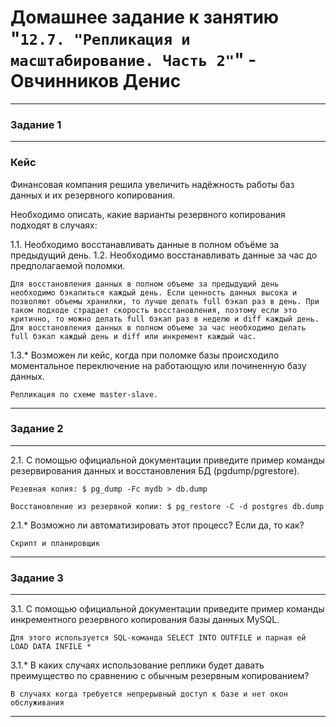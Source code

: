 # Домашнее задание к занятию "`12.7. "Репликация и масштабирование. Часть 2"`" - Овчинников Денис

---

### Задание 1

---
### Кейс
Финансовая компания решила увеличить надёжность работы баз данных и их резервного копирования. 

Необходимо описать, какие варианты резервного копирования подходят в случаях: 

1.1. Необходимо восстанавливать данные в полном объёме за предыдущий день.
1.2. Необходимо восстанавливать данные за час до предполагаемой поломки.

`Для восстановления данных в полном объеме за предыдущий день необходимо бэкапиться каждый день. Если ценность данных высока и позволяют объемы хранилки, то лучше делать full бэкап раз в день. При таком подходе страдает скорость восстановления, поэтому если это критично, то можно делать full бэкап раз в неделю и diff каждый день. 
Для восстановления данных в полном объеме за час необходимо делать full бэкап каждый день и diff или инкремент каждый час.`

1.3.* Возможен ли кейс, когда при поломке базы происходило моментальное переключение на работающую или починенную базу данных.
  
`Репликация по схеме master-slave.`

---

### Задание 2

---
2.1. С помощью официальной документации приведите пример команды резервирования данных и восстановления БД (pgdump/pgrestore).

`Резевная копия: $ pg_dump -Fc mydb > db.dump`

`Восстановление из резервной копии: $ pg_restore -C -d postgres db.dump`


2.1.* Возможно ли автоматизировать этот процесс? Если да, то как?

`Скрипт и планировщик`

---

### Задание 3

---
3.1. С помощью официальной документации приведите пример команды инкрементного резервного копирования базы данных MySQL. 

`Для этого используется SQL-команда SELECT INTO OUTFILE и парная ей LOAD DATA INFILE *`

3.1.* В каких случаях использование реплики будет давать преимущество по сравнению с обычным резервным копированием?

`В случаях когда требуется непрерывный доступ к базе и нет окон обслуживания`

---
